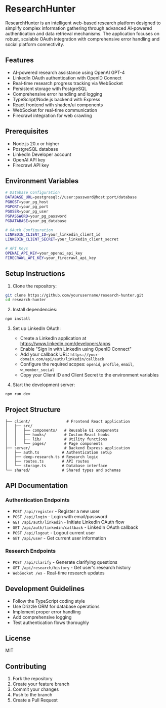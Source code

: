 # ResearchHunter

ResearchHunter is an intelligent web-based research platform designed to simplify complex information gathering through advanced AI-powered authentication and data retrieval mechanisms. The application focuses on robust, scalable OAuth integration with comprehensive error handling and social platform connectivity.

## Features

- AI-powered research assistance using OpenAI GPT-4
- LinkedIn OAuth authentication with OpenID Connect
- Real-time research progress tracking via WebSocket
- Persistent storage with PostgreSQL
- Comprehensive error handling and logging
- TypeScript/Node.js backend with Express
- React frontend with shadcn/ui components
- WebSocket for real-time communication
- Firecrawl integration for web crawling

## Prerequisites

- Node.js 20.x or higher
- PostgreSQL database
- LinkedIn Developer account
- OpenAI API key
- Firecrawl API key

## Environment Variables

```bash
# Database Configuration
DATABASE_URL=postgresql://user:password@host:port/database
PGHOST=your_pg_host
PGPORT=your_pg_port
PGUSER=your_pg_user
PGPASSWORD=your_pg_password
PGDATABASE=your_pg_database

# OAuth Configuration
LINKEDIN_CLIENT_ID=your_linkedin_client_id
LINKEDIN_CLIENT_SECRET=your_linkedin_client_secret

# API Keys
OPENAI_API_KEY=your_openai_api_key
FIRECRAWL_API_KEY=your_firecrawl_api_key
```

## Setup Instructions

1. Clone the repository:
```bash
git clone https://github.com/yourusername/research-hunter.git
cd research-hunter
```

2. Install dependencies:
```bash
npm install
```

3. Set up LinkedIn OAuth:
   - Create a LinkedIn application at https://www.linkedin.com/developers/apps
   - Enable "Sign In with LinkedIn using OpenID Connect"
   - Add your callback URL: `https://your-domain.com/api/auth/linkedin/callback`
   - Configure the required scopes: `openid`, `profile`, `email`, `w_member_social`
   - Copy your Client ID and Client Secret to the environment variables

4. Start the development server:
```bash
npm run dev
```

## Project Structure

```
├── client/                # Frontend React application
│   ├── src/
│   │   ├── components/   # Reusable UI components
│   │   ├── hooks/        # Custom React hooks
│   │   ├── lib/          # Utility functions
│   │   └── pages/        # Page components
├── server/               # Backend Express application
│   ├── auth.ts          # Authentication setup
│   ├── deep-research.ts # Research logic
│   ├── routes.ts        # API routes
│   └── storage.ts       # Database interface
└── shared/              # Shared types and schemas
```

## API Documentation

### Authentication Endpoints

- `POST /api/register` - Register a new user
- `POST /api/login` - Login with email/password
- `GET /api/auth/linkedin` - Initiate LinkedIn OAuth flow
- `GET /api/auth/linkedin/callback` - LinkedIn OAuth callback
- `POST /api/logout` - Logout current user
- `GET /api/user` - Get current user information

### Research Endpoints

- `POST /api/clarify` - Generate clarifying questions
- `GET /api/research/history` - Get user's research history
- `WebSocket /ws` - Real-time research updates

## Development Guidelines

- Follow the TypeScript coding style
- Use Drizzle ORM for database operations
- Implement proper error handling
- Add comprehensive logging
- Test authentication flows thoroughly

## License

MIT

## Contributing

1. Fork the repository
2. Create your feature branch
3. Commit your changes
4. Push to the branch
5. Create a Pull Request
